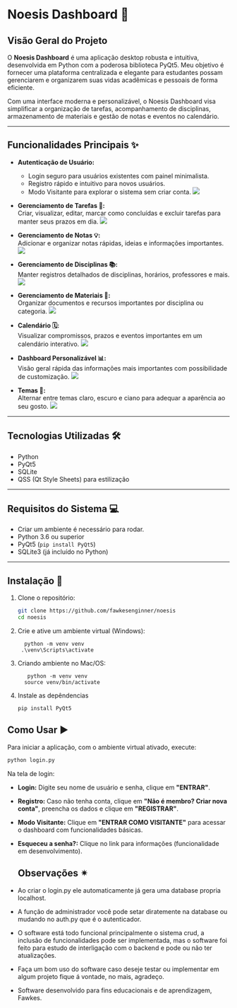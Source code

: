 # Noesis Dashboard 🚀

## Visão Geral do Projeto

O **Noesis Dashboard** é uma aplicação desktop robusta e intuitiva, desenvolvida em Python com a poderosa biblioteca PyQt5. Meu objetivo é fornecer uma plataforma centralizada e elegante para estudantes possam gerenciarem e organizarem suas vidas acadêmicas e pessoais de forma eficiente.

Com uma interface moderna e personalizável, o Noesis Dashboard visa simplificar a organização de tarefas, acompanhamento de disciplinas, armazenamento de materiais e gestão de notas e eventos no calendário.

---

## Funcionalidades Principais ✨

- **Autenticação de Usuário:**  
  - Login seguro para usuários existentes com painel minimalista.  
  - Registro rápido e intuitivo para novos usuários.  
  - Modo Visitante para explorar o sistema sem criar conta.
![](screenshots/Screenshot_19.png)
- **Gerenciamento de Tarefas 📝:**  
  Criar, visualizar, editar, marcar como concluídas e excluir tarefas para manter seus prazos em dia.
![](screenshots/Screenshot_6.png)
- **Gerenciamento de Notas 💡:**  
  Adicionar e organizar notas rápidas, ideias e informações importantes.
![](screenshots/Screenshot_4.png)
- **Gerenciamento de Disciplinas 📚:**  
  Manter registros detalhados de disciplinas, horários, professores e mais.
![](screenshots/Screenshot_3.png)
- **Gerenciamento de Materiais 📁:**  
  Organizar documentos e recursos importantes por disciplina ou categoria.
![](screenshots/Screenshot_2.png)
- **Calendário 🗓️:**  
  Visualizar compromissos, prazos e eventos importantes em um calendário interativo.
![](screenshots/Screenshot_5.png)

- **Dashboard Personalizável 📊:**  
  Visão geral rápida das informações mais importantes com possibilidade de customização.
![](screenshots/Screenshot_1.png)
- **Temas 🎨:**  
  Alternar entre temas claro, escuro e ciano para adequar a aparência ao seu gosto.
![](screenshots/Screenshot_7.png)
---

## Tecnologias Utilizadas 🛠️

- Python  
- PyQt5  
- SQLite  
- QSS (Qt Style Sheets) para estilização  

---

## Requisitos do Sistema 💻
- Criar um ambiente é necessário para rodar.
- Python 3.6 ou superior  
- PyQt5 (`pip install PyQt5`)  
- SQLite3 (já incluído no Python)  

---
## Instalação 🚀

1. Clone o repositório:

   ```bash
   git clone https://github.com/fawkesenginner/noesis
   cd noesis

2. Crie e ative um ambiente virtual (Windows):

         python -m venv venv
        .\venv\Scripts\activate

 2. Criando ambiente no Mac/OS:
   
           python -m venv venv
          source venv/bin/activate
3. Instale as depêndencias

       pip install PyQt5

   
## Como Usar ▶️

Para iniciar a aplicação, com o ambiente virtual ativado, execute:

```bash
python login.py
 ```
Na tela de login:

- **Login:** Digite seu nome de usuário e senha, clique em **"ENTRAR"**.

- **Registro:** Caso não tenha conta, clique em **"Não é membro? Criar nova conta"**, preencha os dados e clique em **"REGISTRAR"**.

- **Modo Visitante:** Clique em **"ENTRAR COMO VISITANTE"** para acessar o dashboard com funcionalidades básicas.

- **Esqueceu a senha?:** Clique no link para informações (funcionalidade em desenvolvimento).

  ## Observações ✴

 - Ao criar o login.py ele automaticamente já gera uma database propria localhost.
 - A função de administrador você pode setar diratemente na database ou mudando no auth.py que é o autenticador.
 - O software está todo funcional principalmente o sistema crud, a inclusão de funcionalidades pode ser implementada, mas o software foi feito para estudo de interligação com o backend e pode ou não ter atualizações.
 - Faça um bom uso do software caso deseje testar ou implementar em algum projeto fique á vontade, no mais, agradeço.

 - Software desenvolvido para fins educacionais e de aprendizagem, Fawkes.


